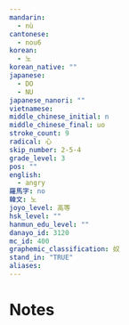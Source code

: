 ```yaml
---
mandarin:
  - nù
cantonese:
  - nou6
korean:
  - 노
korean_native: ""
japanese:
  - DO
  - NU
japanese_nanori: ""
vietnamese:
middle_chinese_initial: n
middle_chinese_final: uo
stroke_count: 9
radical: 心
skip_number: 2-5-4
grade_level: 3
pos: ""
english:
  - angry
羅馬字: no
韓文: 노
joyo_level: 高等
hsk_level: ""
hanmun_edu_level: ""
danayo_id: 3120
mc_id: 400
graphemic_classification: 奴
stand_in: "TRUE"
aliases:
---
```


# Notes
